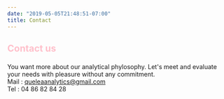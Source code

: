 ```yaml
---
date: "2019-05-05T21:48:51-07:00"
title: Contact
---
```



## <p style="color:pink"> Contact us</p>
You want more about our analytical phylosophy. Let's meet and evaluate your needs with pleasure without any commitment.  
Mail : queleaanalytics@gmail.com  
Tel  : 04 86 82 84 28  